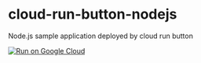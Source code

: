 # cloud-run-button-nodejs
Node.js sample application deployed by cloud run button

[![Run on Google Cloud](https://deploy.cloud.run/button.svg)](https://deploy.cloud.run)

